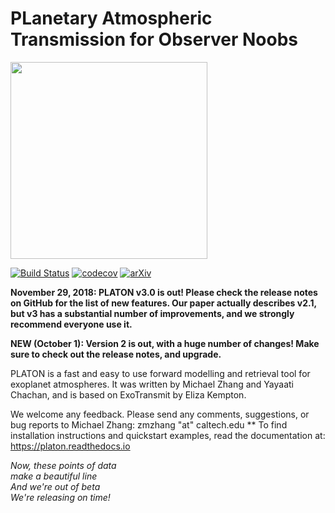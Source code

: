 # PLanetary Atmospheric Transmission for Observer Noobs
<img src="logo.png" height="315">

[![Build Status](https://travis-ci.com/ideasrule/platon.svg?token=CWfZwAJHKDPous7mJixf&branch=master)](https://travis-ci.com/ideasrule/platon) 
 [![codecov](https://codecov.io/gh/ideasrule/platon/branch/devel/graph/badge.svg)](https://codecov.io/gh/ideasrule/platon) 
[![arXiv](http://img.shields.io/badge/arXiv-1811.11761-orange.svg)](https://arxiv.org/abs/1811.11761)

**November 29, 2018: PLATON v3.0 is out!  Please check the release notes on GitHub for the list of new features.  Our paper actually describes v2.1, but v3 has a substantial number of improvements, and we strongly recommend everyone use it.**

**NEW (October 1): Version 2 is out, with a huge number of changes! Make sure to check out the release notes, and upgrade.**

PLATON is a fast and easy to use forward modelling and retrieval tool for
exoplanet atmospheres. It was written by Michael Zhang and Yayaati Chachan, and
is based on ExoTransmit by Eliza Kempton.

We welcome any feedback. Please send any comments, suggestions, or bug reports
to Michael Zhang: zmzhang "at" caltech.edu
**
To find installation instructions and quickstart examples, read the
documentation at: https://platon.readthedocs.io

*Now, these points of data  
make a beautiful line  
And we're out of beta  
We're releasing on time!*  
